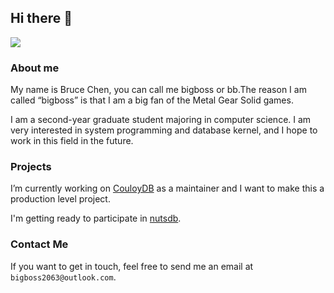 ## Hi there 👋

![](http://github-profile-summary-cards.vercel.app/api/cards/profile-details?username=bigboss2063&theme=github)

### About me

My name is Bruce Chen, you can call me bigboss or bb.The reason I am called “bigboss” is that I am a big fan of the Metal Gear Solid games.

I am a second-year graduate student majoring in computer science. I am very interested in system programming and database kernel, and I hope to work in this field in the future.

### Projects

I’m currently working on [CouloyDB](https://github.com/Kirov7/CouloyDB) as a maintainer and I want to make this a production level project.

I'm getting ready to participate in [nutsdb](https://github.com/nutsdb/nutsdb).

### Contact Me

If you want to get in touch, feel free to send me an email at `bigboss2063@outlook.com`.
